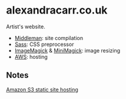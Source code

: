 # alexandracarr.co.uk

Artist's website.

* [Middleman](https://github.com/middleman/middleman): site compilation
* [Sass](https://github.com/sass/sass): CSS preprocessor
* [ImageMagick](http://www.imagemagick.org/) &
  [MiniMagick](https://github.com/minimagick/minimagick): image resizing
* [AWS](http://aws.amazon.com/): hosting

## Notes

[Amazon S3 static site hosting](http://docs.aws.amazon.com/AmazonS3/latest/dev/website-hosting-custom-domain-walkthrough.html)
